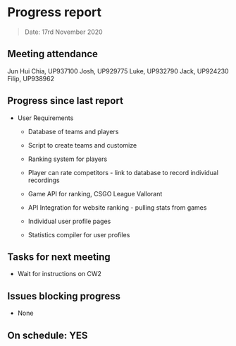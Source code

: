 # Progress report

> Date: 17rd November 2020

## Meeting attendance

Jun Hui Chia, UP937100
Josh, UP929775
Luke, UP932790
Jack, UP924230
Filip, UP938962

## Progress since last report

* User Requirements

  * Database of teams and players

  * Script to create teams and customize

  * Ranking system for players

  * Player can rate competitors - link to database to record individual recordings

  * Game API for ranking, CSGO League Vallorant

  * API Integration for website ranking - pulling stats from games

  * Individual user profile pages

  * Statistics compiler for user profiles

## Tasks for next meeting

* Wait for instructions on CW2

## Issues blocking progress

* None

## On schedule: YES
